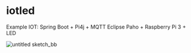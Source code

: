# iotled

 Example IOT: Spring Boot + Pi4j + MQTT Eclipse Paho + Raspberry Pi 3 + LED
 
 ![untitled sketch_bb](https://user-images.githubusercontent.com/2365454/26900072-603356ec-4bd1-11e7-90bc-fabffb84a483.png)

